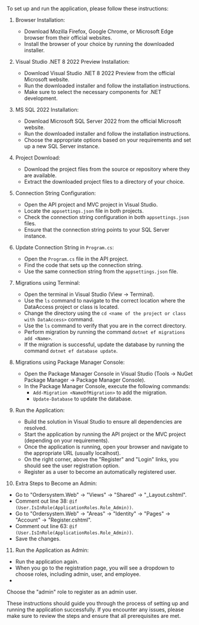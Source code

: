To set up and run the application, please follow these instructions:

1. Browser Installation:
   - Download Mozilla Firefox, Google Chrome, or Microsoft Edge browser from their official websites.
   - Install the browser of your choice by running the downloaded installer.

2. Visual Studio .NET 8 2022 Preview Installation:
   - Download Visual Studio .NET 8 2022 Preview from the official Microsoft website.
   - Run the downloaded installer and follow the installation instructions.
   - Make sure to select the necessary components for .NET development.

3. MS SQL 2022 Installation:
   - Download Microsoft SQL Server 2022 from the official Microsoft website.
   - Run the downloaded installer and follow the installation instructions.
   - Choose the appropriate options based on your requirements and set up a new SQL Server instance.

4. Project Download:
   - Download the project files from the source or repository where they are available.
   - Extract the downloaded project files to a directory of your choice.

5. Connection String Configuration:
   - Open the API project and MVC project in Visual Studio.
   - Locate the `appsettings.json` file in both projects.
   - Check the connection string configuration in both `appsettings.json` files.
   - Ensure that the connection string points to your SQL Server instance.

6. Update Connection String in `Program.cs`:
   - Open the `Program.cs` file in the API project.
   - Find the code that sets up the connection string.
   - Use the same connection string from the `appsettings.json` file.

7. Migrations using Terminal:
   - Open the terminal in Visual Studio (View -> Terminal).
   - Use the `ls` command to navigate to the correct location where the DataAccess project or class is located.
   - Change the directory using the `cd <name of the project or class with DataAccess>` command.
   - Use the `ls` command to verify that you are in the correct directory.
   - Perform migration by running the command `dotnet ef migrations add <Name>`.
   - If the migration is successful, update the database by running the command `dotnet ef database update`.

8. Migrations using Package Manager Console:
   - Open the Package Manager Console in Visual Studio (Tools -> NuGet Package Manager -> Package Manager Console).
   - In the Package Manager Console, execute the following commands:
     - `Add-Migration <NameOfMigration>` to add the migration.
     - `Update-Database` to update the database.

9. Run the Application:
   - Build the solution in Visual Studio to ensure all dependencies are resolved.
   - Start the application by running the API project or the MVC project (depending on your requirements).
   - Once the application is running, open your browser and navigate to the appropriate URL (usually localhost).
   - On the right corner, above the "Register" and "Login" links, you should see the user registration option.
   - Register as a user to become an automatically registered user.

10. Extra Steps to Become an Admin:
   - Go to "Ordersystem.Web" -> "Views" -> "Shared" -> "_Layout.cshtml".
   - Comment out line 38: `@if (User.IsInRole(ApplicationRoles.Role_Admin))`.
   - Go to "Ordersystem.Web" -> "Areas" -> "Identity" -> "Pages" -> "Account" -> "Register.cshtml".
   - Comment out line 63: `@if (User.IsInRole(ApplicationRoles.Role_Admin))`.
   - Save the changes.

11. Run the Application as Admin:
   - Run the application again.
   - When you go to the registration page, you will see a dropdown to choose roles, including admin, user, and employee.
   -

 Choose the "admin" role to register as an admin user.

These instructions should guide you through the process of setting up and running the application successfully. If you encounter any issues, please make sure to review the steps and ensure that all prerequisites are met.
